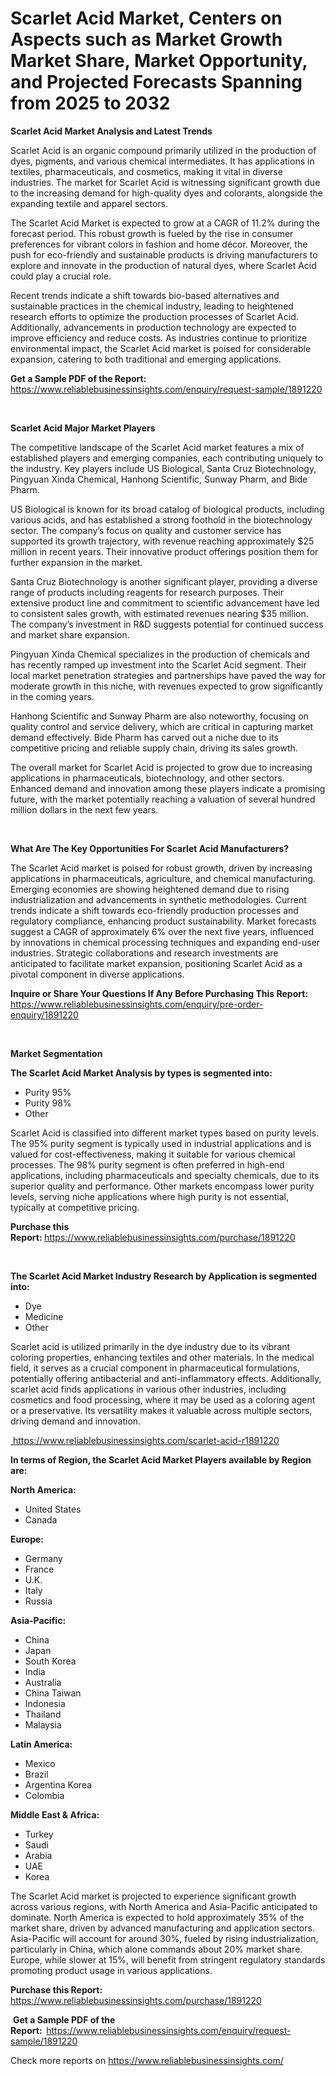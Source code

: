 <p><h1>Scarlet Acid Market, Centers on Aspects such as Market Growth Market Share, Market Opportunity, and Projected Forecasts Spanning from 2025 to 2032</h1></p><p><strong>Scarlet Acid Market Analysis and Latest Trends</strong></p>
<p><p>Scarlet Acid is an organic compound primarily utilized in the production of dyes, pigments, and various chemical intermediates. It has applications in textiles, pharmaceuticals, and cosmetics, making it vital in diverse industries. The market for Scarlet Acid is witnessing significant growth due to the increasing demand for high-quality dyes and colorants, alongside the expanding textile and apparel sectors.</p><p>The Scarlet Acid Market is expected to grow at a CAGR of 11.2% during the forecast period. This robust growth is fueled by the rise in consumer preferences for vibrant colors in fashion and home décor. Moreover, the push for eco-friendly and sustainable products is driving manufacturers to explore and innovate in the production of natural dyes, where Scarlet Acid could play a crucial role.</p><p>Recent trends indicate a shift towards bio-based alternatives and sustainable practices in the chemical industry, leading to heightened research efforts to optimize the production processes of Scarlet Acid. Additionally, advancements in production technology are expected to improve efficiency and reduce costs. As industries continue to prioritize environmental impact, the Scarlet Acid market is poised for considerable expansion, catering to both traditional and emerging applications.</p></p>
<p><strong>Get a Sample PDF of the Report:&nbsp;</strong> <a href="https://www.reliablebusinessinsights.com/enquiry/request-sample/1891220?utm_campaign=2180&utm_medium=2&utm_source=Github&utm_content=ia&utm_term=03042025&utm_id=scarlet-acid">https://www.reliablebusinessinsights.com/enquiry/request-sample/1891220</a></p>
<p>&nbsp;</p>
<p><strong>Scarlet Acid Major Market Players</strong></p>
<p><p>The competitive landscape of the Scarlet Acid market features a mix of established players and emerging companies, each contributing uniquely to the industry. Key players include US Biological, Santa Cruz Biotechnology, Pingyuan Xinda Chemical, Hanhong Scientific, Sunway Pharm, and Bide Pharm.</p><p>US Biological is known for its broad catalog of biological products, including various acids, and has established a strong foothold in the biotechnology sector. The company’s focus on quality and customer service has supported its growth trajectory, with revenue reaching approximately $25 million in recent years. Their innovative product offerings position them for further expansion in the market.</p><p>Santa Cruz Biotechnology is another significant player, providing a diverse range of products including reagents for research purposes. Their extensive product line and commitment to scientific advancement have led to consistent sales growth, with estimated revenues nearing $35 million. The company’s investment in R&D suggests potential for continued success and market share expansion.</p><p>Pingyuan Xinda Chemical specializes in the production of chemicals and has recently ramped up investment into the Scarlet Acid segment. Their local market penetration strategies and partnerships have paved the way for moderate growth in this niche, with revenues expected to grow significantly in the coming years.</p><p>Hanhong Scientific and Sunway Pharm are also noteworthy, focusing on quality control and service delivery, which are critical in capturing market demand effectively. Bide Pharm has carved out a niche due to its competitive pricing and reliable supply chain, driving its sales growth.</p><p>The overall market for Scarlet Acid is projected to grow due to increasing applications in pharmaceuticals, biotechnology, and other sectors. Enhanced demand and innovation among these players indicate a promising future, with the market potentially reaching a valuation of several hundred million dollars in the next few years.</p></p>
<p>&nbsp;</p>
<p><strong>What Are The Key Opportunities For Scarlet Acid Manufacturers?</strong></p>
<p><p>The Scarlet Acid market is poised for robust growth, driven by increasing applications in pharmaceuticals, agriculture, and chemical manufacturing. Emerging economies are showing heightened demand due to rising industrialization and advancements in synthetic methodologies. Current trends indicate a shift towards eco-friendly production processes and regulatory compliance, enhancing product sustainability. Market forecasts suggest a CAGR of approximately 6% over the next five years, influenced by innovations in chemical processing techniques and expanding end-user industries. Strategic collaborations and research investments are anticipated to facilitate market expansion, positioning Scarlet Acid as a pivotal component in diverse applications.</p></p>
<p><strong>Inquire or Share Your Questions If Any Before Purchasing This Report:</strong> <a href="https://www.reliablebusinessinsights.com/enquiry/pre-order-enquiry/1891220?utm_campaign=2180&utm_medium=2&utm_source=Github&utm_content=ia&utm_term=03042025&utm_id=scarlet-acid">https://www.reliablebusinessinsights.com/enquiry/pre-order-enquiry/1891220</a></p>
<p>&nbsp;</p>
<p><strong>Market Segmentation</strong></p>
<p><strong>The Scarlet Acid Market Analysis by types is segmented into:</strong></p>
<p><ul><li>Purity 95%</li><li>Purity 98%</li><li>Other</li></ul></p>
<p><p>Scarlet Acid is classified into different market types based on purity levels. The 95% purity segment is typically used in industrial applications and is valued for cost-effectiveness, making it suitable for various chemical processes. The 98% purity segment is often preferred in high-end applications, including pharmaceuticals and specialty chemicals, due to its superior quality and performance. Other markets encompass lower purity levels, serving niche applications where high purity is not essential, typically at competitive pricing.</p></p>
<p><strong>Purchase this Report:&nbsp;</strong><a href="https://www.reliablebusinessinsights.com/purchase/1891220?utm_campaign=2180&utm_medium=2&utm_source=Github&utm_content=ia&utm_term=03042025&utm_id=scarlet-acid">https://www.reliablebusinessinsights.com/purchase/1891220</a></p>
<p>&nbsp;</p>
<p><strong>The Scarlet Acid Market Industry Research by Application is segmented into:</strong></p>
<p><ul><li>Dye</li><li>Medicine</li><li>Other</li></ul></p>
<p><p>Scarlet acid is utilized primarily in the dye industry due to its vibrant coloring properties, enhancing textiles and other materials. In the medical field, it serves as a crucial component in pharmaceutical formulations, potentially offering antibacterial and anti-inflammatory effects. Additionally, scarlet acid finds applications in various other industries, including cosmetics and food processing, where it may be used as a coloring agent or a preservative. Its versatility makes it valuable across multiple sectors, driving demand and innovation.</p></p>
<p><a href="https://www.reliablebusinessinsights.com/scarlet-acid-r1891220?utm_campaign=2180&utm_medium=2&utm_source=Github&utm_content=ia&utm_term=03042025&utm_id=scarlet-acid">&nbsp;https://www.reliablebusinessinsights.com/scarlet-acid-r1891220</a></p>
<p><strong>In terms of Region, the Scarlet Acid Market Players available by Region are:</strong></p>
<p>
    <p> <strong> North America: </strong>
        <ul>
            <li>United States</li>
            <li>Canada</li>
        </ul>
        </p> 
    <p> <strong> Europe: </strong>
        <ul>
            <li>Germany</li>
            <li>France</li>
            <li>U.K.</li>
            <li>Italy</li>
            <li>Russia</li>
        </ul>
        </p> 
    <p> <strong> Asia-Pacific: </strong>
        <ul>
            <li>China</li>
            <li>Japan</li>
            <li>South Korea</li>
            <li>India</li>
            <li>Australia</li>
            <li>China Taiwan</li>
            <li>Indonesia</li>
            <li>Thailand</li>
            <li>Malaysia</li>
        </ul>
        </p> 
    <p> <strong> Latin America: </strong>
        <ul>
            <li>Mexico</li>
            <li>Brazil</li>
            <li>Argentina Korea</li>
            <li>Colombia</li>
        </ul>
        </p> 
    <p> <strong> Middle East & Africa: </strong>
        <ul>
            <li>Turkey</li>
            <li>Saudi</li>
            <li>Arabia</li>
            <li>UAE</li>
            <li>Korea</li>
        </ul>
    </p>
    </p>
<p><p>The Scarlet Acid market is projected to experience significant growth across various regions, with North America and Asia-Pacific anticipated to dominate. North America is expected to hold approximately 35% of the market share, driven by advanced manufacturing and application sectors. Asia-Pacific will account for around 30%, fueled by rising industrialization, particularly in China, which alone commands about 20% market share. Europe, while slower at 15%, will benefit from stringent regulatory standards promoting product usage in various applications.</p></p>
<p><strong>Purchase this Report: </strong><a href="https://www.reliablebusinessinsights.com/purchase/1891220?utm_campaign=2180&utm_medium=2&utm_source=Github&utm_content=ia&utm_term=03042025&utm_id=scarlet-acid">https://www.reliablebusinessinsights.com/purchase/1891220</a></p>
<p>&nbsp;<strong>Get a Sample PDF of the Report:&nbsp;&nbsp;</strong><a href="https://www.reliablebusinessinsights.com/enquiry/request-sample/1891220?utm_campaign=2180&utm_medium=2&utm_source=Github&utm_content=ia&utm_term=03042025&utm_id=scarlet-acid">https://www.reliablebusinessinsights.com/enquiry/request-sample/1891220</a></p>
<p><strong></strong></p>
<p>Check more reports on <a href="https://www.reliablebusinessinsights.com/?utm_campaign=2180&utm_medium=2&utm_source=Github&utm_content=ia&utm_term=03042025&utm_id=scarlet-acid">https://www.reliablebusinessinsights.com/</a></p>